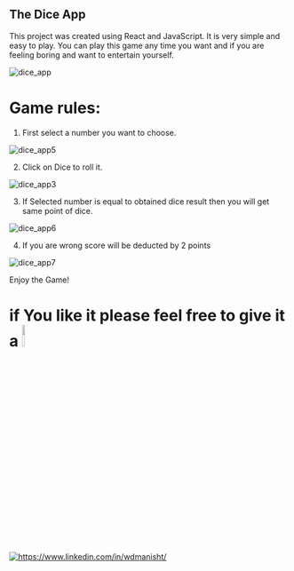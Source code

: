 ## The Dice App

This project was created using React and JavaScript. It is very simple and easy to play. You can play this game any time you want and if you are feeling boring and want to entertain yourself. 

![dice_app](https://user-images.githubusercontent.com/46663132/184934192-89c937e0-ee10-4eaf-b4e4-c1ea803c8548.PNG)

# Game rules:

1) First select a number you want to choose.

![dice_app5](https://user-images.githubusercontent.com/46663132/184935775-aab63482-5954-4fa0-9e17-25a17b41454c.PNG)

2) Click on Dice to roll it.

![dice_app3](https://user-images.githubusercontent.com/46663132/184935371-b920855e-8b68-4476-a175-e5b97c9c4975.PNG)

3) If Selected number is equal to obtained dice result then you will get same point of dice.

![dice_app6](https://user-images.githubusercontent.com/46663132/184935992-9781c23b-49cc-494f-a0b3-cd21a2bc95a3.PNG)

4) If you are wrong score will be deducted by 2 points

![dice_app7](https://user-images.githubusercontent.com/46663132/184936301-4a1f93f0-ee8e-467a-b4e2-ae2be5ade72c.PNG)

Enjoy the Game!

# if You like it please feel free to give it a <img src="https://upload.wikimedia.org/wikipedia/commons/thumb/9/99/Star_icon_stylized.svg/512px-Star_icon_stylized.svg.png" width="10%"/>

<a href="https://www.linkedin.com/in/wdmanisht/">
  <img align="center" src="https://img.shields.io/badge/LinkedIn-0077B5?style=for-the-badge&logo=linkedin&logoColor=white" alt="https://www.linkedin.com/in/wdmanisht/" />
